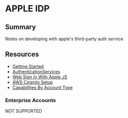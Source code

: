 # APPLE IDP

## Summary

Notes on developing with apple's third-party auth service

## Resources

- [Getting Started](https://developer.apple.com/sign-in-with-apple/get-started/)
- [AuthenticationServices](https://developer.apple.com/documentation/authenticationservices)
- [Web Sign In With Apple JS](https://developer.apple.com/documentation/signinwithapplejs)
- [AWS Cognito Setup](https://aws.amazon.com/blogs/security/how-to-set-up-sign-in-with-apple-for-amazon-cognito/)
- [Capabilities By Account Type](https://help.apple.com/developer-account/#/dev21218dfd6)

### Enterprise Accounts

NOT SUPPORTED
